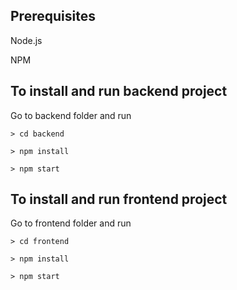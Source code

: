 ## Prerequisites
Node.js

NPM

## To install and run backend project

Go to backend folder and run

```
> cd backend
```

```
> npm install
```

```
> npm start
```

## To install and run frontend project

Go to frontend folder and run

```
> cd frontend
```

```
> npm install
```

```
> npm start
```
